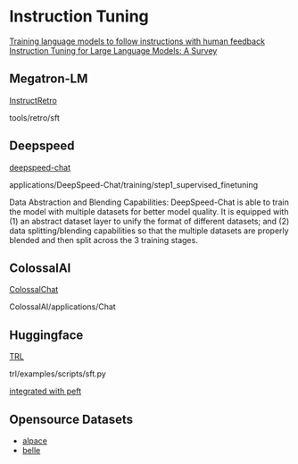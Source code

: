 # Instruction Tuning

[Training language models to follow instructions with human feedback](http://arxiv.org/abs/2203.02155)
[Instruction Tuning for Large Language Models: A Survey](http://arxiv.org/abs/2308.10792)

## Megatron-LM

[InstructRetro](https://github.com/NVIDIA/Megatron-LM/blob/main/tools/retro/README.md#step-4-instruction-tuning) 

tools/retro/sft

## Deepspeed

[deepspeed-chat](https://github.com/microsoft/DeepSpeed/tree/master/blogs/deepspeed-chat)

applications/DeepSpeed-Chat/training/step1_supervised_finetuning

Data Abstraction and Blending Capabilities: DeepSpeed-Chat is able to train the model with multiple datasets for better model quality. It is equipped with (1) an abstract dataset layer to unify the format of different datasets; and (2) data splitting/blending capabilities so that the multiple datasets are properly blended and then split across the 3 training stages.

## ColossalAI

[ColossalChat](https://github.com/hpcaitech/ColossalAI/blob/main/applications/Chat/README.md)

ColossalAI/applications/Chat

## Huggingface

[TRL](https://huggingface.co/docs/trl/main/en/sft_trainer)

trl/examples/scripts/sft.py 

[integrated with peft](https://github.com/huggingface/trl/blob/ec3d41b8797d6b7e389b07c222f42961ad2f4188/docs/source/lora_tuning_peft.mdx)

## Opensource Datasets

- [alpace](https://huggingface.co/datasets/tatsu-lab/alpaca)
- [belle](https://huggingface.co/datasets/BelleGroup/multiturn_chat_0.8M)
